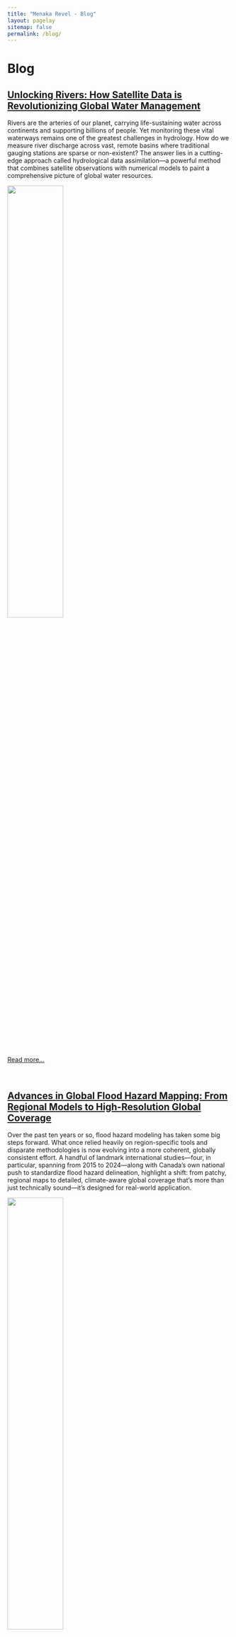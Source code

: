 ```yaml
---
title: "Menaka Revel - Blog"
layout: pagelay
sitemap: false
permalink: /blog/
---
```


# Blog

## [Unlocking Rivers: How Satellite Data is Revolutionizing Global Water Management](../blog_hydroda/)
Rivers are the arteries of our planet, carrying life-sustaining water across continents and supporting billions of people. Yet monitoring these vital waterways remains one of the greatest challenges in hydrology. How do we measure river discharge across vast, remote basins where traditional gauging stations are sparse or non-existent? The answer lies in a cutting-edge approach called hydrological data assimilation—a powerful method that combines satellite observations with numerical models to paint a comprehensive picture of global water resources.

<img src="{{ site.url }}{{ site.baseurl }}/images/blogpic/blog_hydroda.jpg" width="50%" height="50%"/>

[Read more...](../blog_hydroda/)

<br>

## [Advances in Global Flood Hazard Mapping: From Regional Models to High-Resolution Global Coverage](../blog_floodmap/)
Over the past ten years or so, flood hazard modeling has taken some big steps forward. What once relied heavily on region-specific tools and disparate methodologies is now evolving into a more coherent, globally consistent effort. A handful of landmark international studies—four, in particular, spanning from 2015 to 2024—along with Canada’s own national push to standardize flood hazard delineation, highlight a shift: from patchy, regional maps to detailed, climate-aware global coverage that’s more than just technically sound—it’s designed for real-world application.

<img src="{{ site.url }}{{ site.baseurl }}/images/blogpic/blog_floodmap.jpg" width="50%" height="50%"/>

[Read more...](../blog_floodmap/)

<br>

## [Remote Sensing of Terrestrial Waters](../blog_satellitewater/)
The availability of an in-situ global monitoring system is often hampered by the unavailability of accurate, complete, and freely accessible data. In the age of satellite big data, a wealth of information gathered from space is accessible for monitoring terrestrial waters. Satellite data serves as a crucial supplement to the limited in-situ gauging networks, particularly in developing countries where ground-level monitoring may be insufficient. We observe several types of satellite data available, including satellite altimetry, water surface extent, soil moisture, total water storage, and more.

<img src="{{ site.url }}{{ site.baseurl }}/images/blogpic/blog_satewater.jpg" width="50%" height="50%"/>

[Read more...](../blog_satellitewater/)

<br>